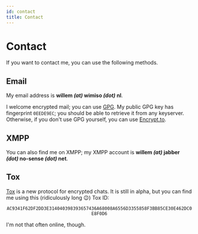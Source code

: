 ```yaml
---
id: contact
title: Contact
---
```


Contact
=======

If you want to contact me, you can use the following methods.

Email
-----

My email address is **willem *(at)* wimiso *(dot)* nl**.

I welcome encrypted mail; you can use [GPG](https://www.gnupg.org/). My public GPG key has fingerprint <code>0EEDE9EC</code>; you should be able to retrieve it from any keyserver. Otherwise, if you don't use GPG yourself, you can use [Encrypt.to](https://encrypt.to/0x0eede9ec).

XMPP
----

You can also find me on XMPP; my XMPP account is **willem *(at)* jabber *(dot)* no-sense *(dot)* net**.

Tox
---

[Tox](http://tox.im) is a new protocol for encrypted chats. It is still in alpha, but you can find me using this (ridiculously long 😉) Tox ID:

<center><code>AC9341F62DF2DD3E314040398393657436A68008A6556D3355858F3BB85CE30E462DC0E8F0D6</code></center>

I'm not that often online, though.
